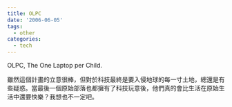 ```yaml
---
title: OLPC
date: '2006-06-05'
tags:
  - other
categories:
  - tech
---
```

OLPC, The One Laptop per Child.  
  
雖然這個計畫的立意很棒，但對於科技最終是要入侵地球的每一寸土地，總還是有些疑惑。當最後一個原始部落也都擁有了科技玩意後，他們真的會比生活在原始生活中還要快樂？我想也不一定吧。